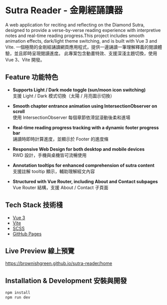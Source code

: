 # Sutra Reader - 金剛經誦讀器
A web application for reciting and reflecting on the Diamond Sutra, designed to provide a verse-by-verse reading experience with interpretive notes and real-time reading progress.This project includes smooth animation effects, dark/light theme switching, and is built with Vue 3 and Vite.
一個極簡的金剛經誦讀網頁應用程式，提供一邊誦讀一筆理解釋義的閱讀體驗，並且即時呈現閱讀進度。
此專案包含動畫特效、支援深淺主題切換，使用 Vue 3、Vite 開發。

## Feature 功能特色

- **Supports Light / Dark mode toggle (sun/moon icon switching)**  
  支援 Light / Dark 模式切換（太陽 / 月亮圖示切換）

- **Smooth chapter entrance animation using IntersectionObserver on scroll**  
  使用 IntersectionObserver 每個章節依滑鼠滾動後柔和進場

- **Real-time reading progress tracking with a dynamic footer progress bar**  
  誦讀時即時計算進度，並顯示於 Footer 的進度條

- **Responsive Web Design for both desktop and mobile devices**  
  RWD 設計，手機與桌機皆可流暢使用

- **Annotation tooltips for enhanced comprehension of sutra content**  
  支援註解 tooltip 顯示，輔助理解經文內容

- **Structured with Vue Router, including About and Contact subpages**  
  Vue Router 結構，支援 About / Contact 子頁面


## Tech Stack 技術棧

- [Vue 3](https://vuejs.org/)
- [Vite](https://vitejs.dev/)
- [SCSS](https://sass-lang.com/)
- [GitHub Pages](https://pages.github.com/)

## Live Preview 線上預覽

https://brownishgreen.github.io/sutra-reader/home

## Installation & Development 安裝與開發

```bash
npm install
npm run dev
